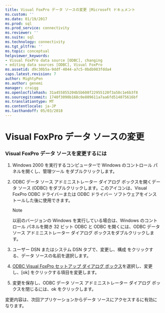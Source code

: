 ```yaml
---
title: Visual FoxPro データ ソースの変更 |Microsoft ドキュメント
ms.custom: ''
ms.date: 01/19/2017
ms.prod: sql
ms.prod_service: connectivity
ms.reviewer: ''
ms.suite: sql
ms.technology: connectivity
ms.tgt_pltfrm: ''
ms.topic: conceptual
helpviewer_keywords:
- Visual FoxPro data source [ODBC], changing
- editing data sources [ODBC], Visual FoxPro
ms.assetid: d9c30b5a-9ddf-4044-a7c5-0bdb983fdda4
caps.latest.revision: 7
author: MightyPen
ms.author: genemi
manager: craigg
ms.openlocfilehash: 31a455855204b5b608f22955120f3a58c1e6b3f8
ms.sourcegitcommit: 1740f3090b168c0e809611a7aa6fd514075616bf
ms.translationtype: MT
ms.contentlocale: ja-JP
ms.lasthandoff: 05/03/2018
---
```

# <a name="modifying-a-visual-foxpro-data-source"></a>Visual FoxPro データ ソースの変更
### <a name="to-modify-a-visual-foxpro-data-source"></a>Visual FoxPro データ ソースを変更するには  
  
1.  Windows 2000 を実行するコンピューターで Windows のコントロール パネルを開くし、管理ツール をダブルクリックします。  
  
2.  ODBC データ ソース アドミニストレーター ダイアログ ボックスを開くデータ ソース (ODBC) をダブルクリックします。このアイコンは、Visual FoxPro ODBC ドライバーまたは ODBC ドライバー ソフトウェアをインストールした後に使用できます。  
  
    > [!NOTE]  
    >  以前のバージョンの Windows を実行している場合は、Windows のコントロール パネルを開き 32 ビット ODBC と ODBC を開くには、ODBC データ ソース アドミニストレーター ダイアログ ボックスをダブルクリックします。  
  
3.  ユーザー DSN またはシステム DSN タブで、変更し、構成 をクリックする、データ ソースの名前を選択します。  
  
4.  [ODBC Visual FoxPro セットアップ ダイアログ ボックス](../../odbc/microsoft/odbc-visual-foxpro-setup-dialog-box.md)を選択し、変更し、[ok] をクリックする項目を変更します。  
  
5.  変更を保存し、ODBC データ ソース アドミニストレーター ダイアログ ボックスを閉じるには、ok をクリックします。  
  
 変更内容は、次回アプリケーションからデータ ソースにアクセスするに有効になります。
